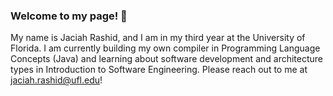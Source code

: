 ### Welcome to my page! 👋

My name is Jaciah Rashid, and I am in my third year at the University of Florida. I am currently building my own compiler in Programming Language Concepts (Java) and learning about software development and architecture types in Introduction to Software Engineering. Please reach out to me at jaciah.rashid@ufl.edu!
<!--
**jaciahr/jaciahr** is a ✨ _special_ ✨ repository because its `README.md` (this file) appears on your GitHub profile.

Here are some ideas to get you started:

- 🔭 I’m currently working on ...
- 🌱 I’m currently learning ...
- 👯 I’m looking to collaborate on ...
- 🤔 I’m looking for help with ...
- 💬 Ask me about ...
- 📫 How to reach me: ...
- 😄 Pronouns: ...
- ⚡ Fun fact: ...
-->
